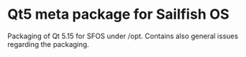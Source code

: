 # Qt5 meta package for Sailfish OS

Packaging of Qt 5.15 for SFOS under /opt. Contains also general issues regarding the packaging.
